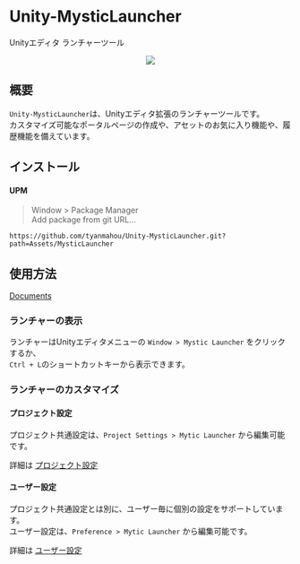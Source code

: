 ﻿# Unity-MysticLauncher
Unityエディタ ランチャーツール

<p align="center">
<img src="https://github.com/user-attachments/assets/001e2d0b-39ca-44f5-9403-e29de9cba473"/>
</p>

## 概要
`Unity-MysticLauncher`は、Unityエディタ拡張のランチャーツールです。  
カスタマイズ可能なポータルページの作成や、アセットのお気に入り機能や、履歴機能を備えています。

## インストール

#### UPM

> Window > Package Manager  
> Add package from git URL...

```
https://github.com/tyanmahou/Unity-MysticLauncher.git?path=Assets/MysticLauncher
```

## 使用方法

[Documents](https://github.com/tyanmahou/Unity-MysticLauncher/wiki)

### ランチャーの表示
ランチャーはUnityエディタメニューの `Window > Mystic Launcher` をクリックするか、  
`Ctrl + L`のショートカットキーから表示できます。


### ランチャーのカスタマイズ

#### プロジェクト設定
プロジェクト共通設定は、`Project Settings > Mytic Launcher` から編集可能です。  

詳細は [プロジェクト設定](https://github.com/tyanmahou/Unity-MysticLauncher/wiki/%E3%83%97%E3%83%AD%E3%82%B8%E3%82%A7%E3%82%AF%E3%83%88%E8%A8%AD%E5%AE%9A) 

#### ユーザー設定
プロジェクト共通設定とは別に、ユーザー毎に個別の設定をサポートしています。  
ユーザー設定は、`Preference > Mytic Launcher` から編集可能です。   

詳細は [ユーザー設定](https://github.com/tyanmahou/Unity-MysticLauncher/wiki/%E3%83%A6%E3%83%BC%E3%82%B6%E3%83%BC%E8%A8%AD%E5%AE%9A)